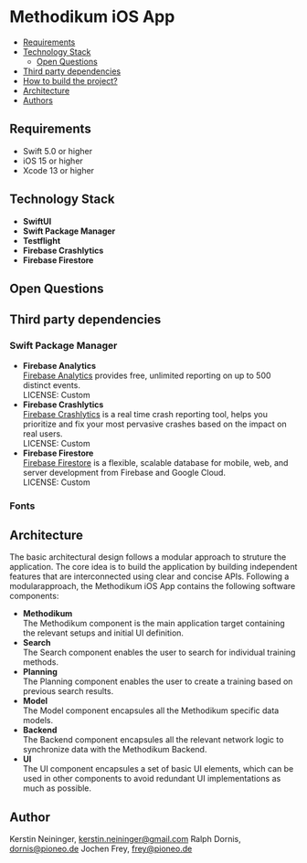 
# Methodikum iOS App

* [Requirements](#requirements)
* [Technology Stack](#technology-stack)
    * [Open Questions](#open-questions)
* [Third party dependencies](#third-party-dependencies)
* [How to build the project?](#how-to-build-the-project)
* [Architecture](#architecture)
* [Authors](#author)

## Requirements
- Swift 5.0 or higher
- iOS 15 or higher
- Xcode 13 or higher


## Technology Stack
- **SwiftUI**
- **Swift Package Manager**
- **Testflight**
- **Firebase Crashlytics** 
- **Firebase Firestore**

## Open Questions

## Third party dependencies
### Swift Package Manager
- **Firebase Analytics**
    <br> [Firebase Analytics](https://firebase.google.com) provides free, unlimited reporting on up to 500 distinct events.
    <br>LICENSE: Custom
- **Firebase Crashlytics**
    <br> [Firebase Crashlytics](https://firebase.google.com) is a real time crash reporting tool, helps you prioritize and fix your most pervasive crashes based on the impact on real users.
    <br>LICENSE: Custom
- **Firebase Firestore**
    <br> [Firebase Firestore](https://firebase.google.com) is a flexible, scalable database for mobile, web, and server development from Firebase and Google Cloud.
    <br>LICENSE: Custom 

### Fonts

## Architecture
The basic architectural design follows a modular approach to struture the application. The core idea is to build the application by building independent features that are interconnected using clear and concise APIs. 
Following a modularapproach, the Methodikum iOS App contains the following software components:

- **Methodikum**
    <br> The Methodikum component is the main application target containing the relevant setups and initial UI definition.
- **Search**
    <br> The Search component enables the user to search for individual training methods. 
- **Planning**
    <br> The Planning component enables the user to create a training based on previous search results. 
- **Model**
    <br> The Model component encapsules all the Methodikum specific data models. 
- **Backend**
    <br> The Backend component encapsules all the relevant network logic to synchronize data with the Methodikum Backend. 
- **UI**
    <br> The UI component encapsules a set of basic UI elements, which can be used in other components to avoid redundant UI implementations as much as possible. 


## Author 
Kerstin Neininger, kerstin.neininger@gmail.com
Ralph Dornis, dornis@pioneo.de
Jochen Frey, frey@pioneo.de
